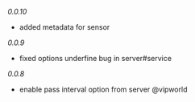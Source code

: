 *0.0.10*
  * added metadata for sensor

*0.0.9*
  * fixed options underfine bug in server#service

*0.0.8*
  * enable pass interval option from server @vipworld
